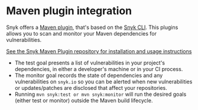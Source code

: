 # Maven plugin integration

Snyk offers a [Maven plugin](https://github.com/snyk/snyk-maven-plugin), that's based on the [Snyk CLI](https://docs.snyk.io/snyk-cli/guides-for-our-cli/cli-reference). This plugins allows you to scan and monitor your Maven dependencies for vulnerabilities.

[See the Snyk Maven Plugin repository for installation and usage instructions](https://github.com/snyk/snyk-maven-plugin)

* The test goal presents a list of vulnerabilities in your project's dependencies, in either a developer's machine or in your CI process.
* The monitor goal records the state of dependencies and any vulnerabilities on `snyk.io` so you can be alerted when new vulnerabilities or updates/patches are disclosed that affect your repositories.
* Running `mvn snyk:test or mvn snyk:monitor` will run the desired goals \(either test or monitor\) outside the Maven build lifecycle.

